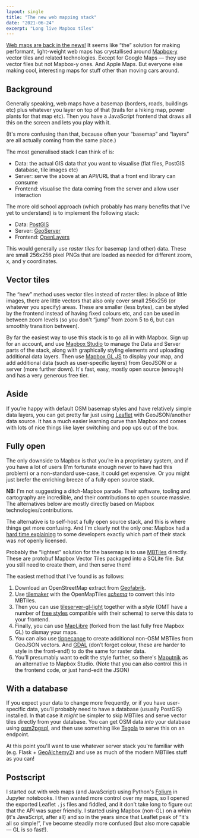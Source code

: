 ```yaml
---
layout: single
title: "The new web mapping stack"
date: "2021-06-24"
excerpt: "Long live Mapbox tiles"
---
```


[Web maps are back in the news!](https://news.ycombinator.com/item?id=27605656) It seems like “the” solution for making performant, light-weight web maps has crystallised around [Mapbox-y](https://docs.mapbox.com/mapbox-gl-js/api/) vector tiles and related technologies. Except for Google Maps — they use vector files but not Mapbox-y ones. And Apple Maps. But everyone else making cool, interesting maps for stuff other than moving cars around.

## Background
Generally speaking, web maps have a basemap (borders, roads, buildings etc) plus whatever you layer on top of that (trails for a hiking map, power plants for that map etc). Then you have a JavaScript frontend that draws all this on the screen and lets you play with it.

(It's more confusing than that, because often your “basemap” and “layers” are all actually coming from the same place.)

The most generalised stack I can think of is:
- Data: the actual GIS data that you want to visualise (flat files, PostGIS database, tile images etc)
- Server: serve the above at an API/URL that a front end library can consume
- Frontend: visualise the data coming from the server and allow user interaction

The more old school approach (which probably has many benefits that I've yet to understand) is to implement the following stack:
- Data: [PostGIS](https://postgis.net/)
- Server: [GeoServer](http://geoserver.org/)
- Frontend: [OpenLayers](https://openlayers.org/)

This would generally use _raster tiles_ for basemap (and other) data. These are small 256x256 pixel PNGs that are loaded as needed for different zoom, x, and y coordinates.

## Vector tiles
The “new” method uses vector tiles instead of raster tiles: in place of little images, there are little vectors that also only cover small 256x256 (or whatever you specify) areas. These are smaller (less bytes), can be styled by the frontend instead of having fixed colours etc, and can be used in between zoom levels (so you don't “jump” from zoom 5 to 6, but can smoothly transition between).

By far the easiest way to use this stack is to go all in with Mapbox. Sign up for an account, and use [Mapbox Studio](https://studio.mapbox.com/) to manage the Data and Server parts of the stack, along with graphically styling elements and uploading additional data layers. Then use [Mapbox GL JS](https://gdal.org/programs/gdaldem.html) to display your map, and add additional data (such as user-specific layers) from GeoJSON or a server (more further down). It's fast, easy, mostly open source (enough) and has a very generous free tier.

## Aside
If you’re happy with default OSM basemap styles and have relatively simple data layers, you can get pretty far just using [Leaflet](https://leafletjs.com/) with GeoJSON/another data source. It has a much easier learning curve than Mapbox and comes with lots of nice things like layer switching and pop ups out of the box.

## Fully open
The only downside to Mapbox is that you’re in a proprietary system, and if you have a lot of users (I'm fortunate enough never to have had this problem) or a non-standard use-case, it could get expensive. Or you might just brefer the enriching breeze of a fully open source stack.

**NB:** I'm not suggesting a ditch-Mapbox parade. Their software, tooling and cartography are incredible, and their contributions to open source massive. The alternatives below are mostly directly based on Mapbox technologies/contributions.

The alternative is to self-host a fully open source stack, and this is where things get more confusing. And I'm clearly not the only one: Mapbox had a [hard time explaining](https://github.com/osm2vectortiles/osm2vectortiles/issues/387) to some developers exactly which part of their stack was _not_ openly licensed.

Probably the “lightest” solution for the basemap is to use [MBTiles](https://docs.mapbox.com/help/glossary/mbtiles/) directly. These are protobuf Mapbox Vector Tiles packaged into a SQLite file. But you still need to create them, and then serve them!

The easiest method that I've found is as follows:
1. Download an OpenStreetMap extract from [Geofabrik](https://download.geofabrik.de/).
2. Use [tilemaker](https://github.com/systemed/tilemaker) with the OpenMapTiles [_schema_](https://openmaptiles.org/schema/ ) to convert this into MBTiles.
3. Then you can use [tileserver-gl-light](https://github.com/maptiler/tileserver-gl) together with a _style_ (OMT have a number of [free styles](https://github.com/openmaptiles/osm-bright-gl-style/) compatible with their schema) to serve this data to your frontend.
4. Finally, you can use [MapLibre](https://github.com/maplibre/maplibre-gl-js) (forked from the last fully free Mapbox GL) to dismay your maps.
5. You can also use [tippecanoe](https://github.com/mapbox/tippecanoe) to create additional non-OSM MBTiles from GeoJSON vectors. And [GDAL](https://gdal.org/programs/gdaldem.html) (don’t forget colour, these are harder to style in the front-end!) to do the same for raster data.
6. You’ll presumably want to edit the style further, so there's [Maputnik](https://github.com/maputnik/editor) as an alternative to Mapbox Studio. (Note that you can also control this in the frontend code, or just hand-edit the JSON)

## With a database
If you expect your data to change more frequently, or if you have user-specific data, you’ll probably need to have a database (usually PostGIS) installed. In that case it _might_ be simpler to skip MBTiles and serve vector tiles directly from your database. You can get OSM data _into_ your database using [osm2pgsql](https://osm2pgsql.org/), and then use something like [Tegola](https://tegola.io/) to serve this on an endpoint.

At this point you'll want to use whatever server stack you're familiar with (e.g. Flask + [GeoAlchemy2](https://geoalchemy-2.readthedocs.io/en/latest/index.html)) and use as much of the modern MBTiles stuff as you can!

## Postscript
I started out with web maps (and JavaScript) using Python's [Folium](http://python-visualization.github.io/folium/) in Jupyter notebooks. I then wanted more control over my maps, so I opened the exported Leaflet `.js` files and fiddled, and it don't take long to figure out that the API was super friendly. I started using Mapbox (non-GL) on a whim (it's JavaScript, after all) and so in the years since that Leaflet peak of “it's all so simple!”, I've become steadily more confused (but also more capable — GL is so fast!).
